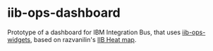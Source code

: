 # iib-ops-dashboard #

Prototype of a dashboard for IBM Integration Bus, that uses [iib-ops-widgets](https://github.com/ot4i/iib-ops-widgets), based on razvanilin's [IIB Heat map](https://github.com/razvanilin/iibMap).
